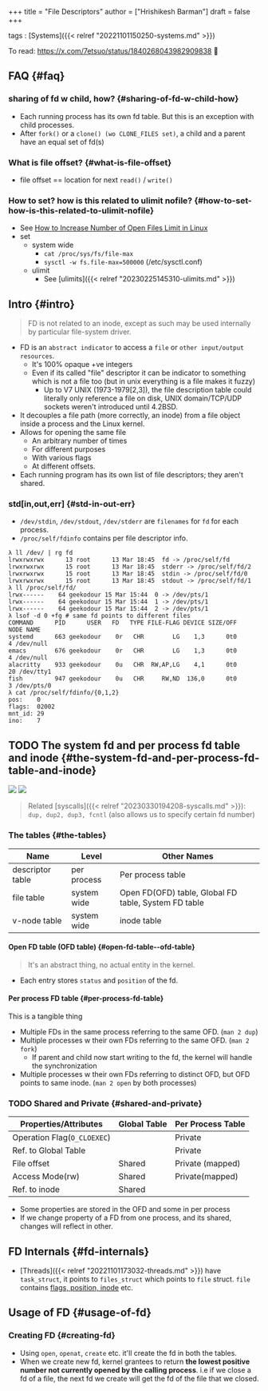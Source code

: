 +++
title = "File Descriptors"
author = ["Hrishikesh Barman"]
draft = false
+++

tags
: [Systems]({{< relref "20221101150250-systems.md" >}})

To read: <https://x.com/7etsuo/status/1840268043982909838> 🌟


## FAQ {#faq}


### sharing of fd w child, how? {#sharing-of-fd-w-child-how}

-   Each running process has its own fd table. But this is an exception with child processes.
-   After `fork()` or a `clone() (wo CLONE_FILES set)`, a child and a parent have an equal set of fd(s)


### What is file offset? {#what-is-file-offset}

-   file offset == location for next `read()` / `write()`


### How to set? how is this related to ulimit nofile? {#how-to-set-how-is-this-related-to-ulimit-nofile}

-   See [How to Increase Number of Open Files Limit in Linux](https://www.tecmint.com/increase-set-open-file-limits-in-linux/)
-   set
    -   system wide
        -   `cat /proc/sys/fs/file-max`
        -   `sysctl -w fs.file-max=500000` (/etc/sysctl.conf)
    -   ulimit
        -   See [ulimits]({{< relref "20230225145310-ulimits.md" >}})


## Intro {#intro}

<div class="warning small-text">

> FD is not related to an inode, except as such may be used internally by particular file-system driver.
</div>

-   FD is an `abstract indicator` to access a `file` or `other input/output resources`.
    -   It's 100% opaque +ve integers
    -   Even  if its called "file" descriptor it can be indicator to something  which is not a file too (but in unix everything is a file makes it fuzzy)
        -   Up to V7 UNIX (1973-1979[2,3]), the file description table could literally only reference a file on disk, UNIX domain/TCP/UDP sockets weren't introduced until 4.2BSD.
-   It decouples a file path (more correctly, an inode) from a file object inside a process and the Linux kernel.
-   Allows for opening the same file
    -   An arbitrary number of times
    -   For different purposes
    -   With various flags
    -   At different offsets.
-   Each running program has its own list of file descriptors; they aren't shared.


### std[in,out,err] {#std-in-out-err}

-   `/dev/stdin`, `/dev/stdout`, `/dev/stderr` are `filenames` for `fd` for each process.
-   `/proc/self/fdinfo` contains per file descriptor info.

<!--listend-->

```shell
λ ll /dev/ | rg fd
lrwxrwxrwx      13 root      13 Mar 18:45  fd -> /proc/self/fd
lrwxrwxrwx      15 root      13 Mar 18:45  stderr -> /proc/self/fd/2
lrwxrwxrwx      15 root      13 Mar 18:45  stdin -> /proc/self/fd/0
lrwxrwxrwx      15 root      13 Mar 18:45  stdout -> /proc/self/fd/1
λ ll /proc/self/fd/
lrwx------    64 geekodour 15 Mar 15:44  0 -> /dev/pts/1
lrwx------    64 geekodour 15 Mar 15:44  1 -> /dev/pts/1
lrwx------    64 geekodour 15 Mar 15:44  2 -> /dev/pts/1
λ lsof -d 0 +fg # same fd points to different files
COMMAND      PID      USER   FD   TYPE FILE-FLAG DEVICE SIZE/OFF    NODE NAME
systemd      663 geekodour    0r   CHR        LG    1,3      0t0       4 /dev/null
emacs        676 geekodour    0r   CHR        LG    1,3      0t0       4 /dev/null
alacritty    933 geekodour    0u   CHR  RW,AP,LG    4,1      0t0      20 /dev/tty1
fish         947 geekodour    0u   CHR     RW,ND  136,0      0t0       3 /dev/pts/0
λ cat /proc/self/fdinfo/{0,1,2}
pos:    0
flags:  02002
mnt_id: 29
ino:    7
```


## <span class="org-todo todo TODO">TODO</span> The system fd and per process fd table and inode {#the-system-fd-and-per-process-fd-table-and-inode}

![](/ox-hugo/20230315164241-file_descriptors-652314626.png)
![](/ox-hugo/20230315164241-file_descriptors-695953361.png)

> Related [syscalls]({{< relref "20230330194208-syscalls.md" >}}): `dup, dup2, dup3, fcntl` (also allows us to specify certain fd number)


### The tables {#the-tables}

| Name             | Level       | Other Names                                          |
|------------------|-------------|------------------------------------------------------|
| descriptor table | per process | Per process table                                    |
| file table       | system wide | Open FD(OFD) table, Global FD table, System FD table |
| v-node table     | system wide | inode table                                          |


#### Open FD table (OFD table) {#open-fd-table--ofd-table}

> It's an abstract thing, no actual entity in the kernel.

-   Each entry stores `status` and `position` of the fd.


#### Per process FD table {#per-process-fd-table}

This is a tangible thing

-   Multiple FDs in the same process referring to the same OFD. (`man 2 dup`)
-   Multiple processes w their own FDs referring to the same OFD. (`man 2 fork`)
    -   If parent and child now start writing to the fd, the kernel will handle the synchronization
-   Multiple processes w their own FDs referring to distinct OFD, but OFD points to same inode. (`man 2 open` by both processes)


### <span class="org-todo todo TODO">TODO</span> Shared and Private {#shared-and-private}

| Properties/Attributes       | Global Table | Per Process Table |
|-----------------------------|--------------|-------------------|
| Operation Flag(`O_CLOEXEC`) |              | Private           |
| Ref. to Global Table        |              | Private           |
| File offset                 | Shared       | Private (mapped)  |
| Access Mode(rw)             | Shared       | Private(mapped)   |
| Ref. to inode               | Shared       |                   |

-   Some properties are stored in the OFD and some in per process
-   If we change property of a FD from one process, and its shared, changes will reflect in other.


## FD Internals {#fd-internals}

-   [Threads]({{< relref "20221101173032-threads.md" >}}) have `task_struct`, it points to `files_struct` which points to `file` struct. `file` contains [flags, position, inode](https://elixir.bootlin.com/linux/v5.18.10/source/include/linux/fs.h#L932) etc.


## Usage of FD {#usage-of-fd}


### Creating FD {#creating-fd}

-   Using `open`, `openat`, `create` etc. it'll create the fd in both the tables.
-   When we create new fd, kernel grantees to return **the lowest positive number not currently opened by the calling process**. i.e if we close a fd of a file, the next fd we create will get the fd of the file that we closed.
